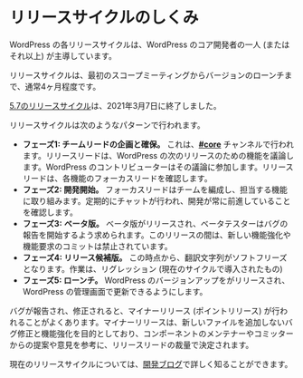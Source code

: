 <!--
# How the Release Cycle Works
-->

# リリースサイクルのしくみ

<!--
Each WordPress release cycle is led by one (or more) of the core WordPress developers.
-->

WordPress の各リリースサイクルは、WordPress のコア開発者の一人 (またはそれ以上) が主導しています。

<!--
A release cycle usually lasts around 4 months from the initial scoping meeting to launch of the version.
-->

リリースサイクルは、最初のスコープミーティングからバージョンのローンチまで、通常4ヶ月程度です。

<!--
The [5.7 release cycle](https://make.wordpress.org/core/5-7/) ended on March 7, 2021.
-->

[5.7のリリースサイクル](https://make.wordpress.org/core/5-7/)は、2021年3月7日に終了しました。

<!--
A release cycle follows the following pattern:
-->

リリースサイクルは次のようなパターンで行われます。

<!--
*   **Phase 1: Planning and securing team leads.** This is done in the **[#core](https://wordpress.slack.com/messages/C02RQBWTW)** channel. The release lead discusses features for the next release of WordPress. WordPress contributors get involved with that discussion. The release lead will identify focus leads for each of the features.
*   **Phase 2: Development work begins.** Focus leads assemble teams and work on their assigned features. Regular chats are scheduled to ensure the development keeps moving forward.
*   **Phase 3:** **Beta.** Betas are released and beta-testers are asked to start reporting bugs. No more commits for new enhancements or feature requests are allowed for the rest of the release.
*   **Phase 4: Release Candidate.** There is a string freeze from this point on. Work is targeted on regressions(introduced during the current cycle) only.
*   **Phase 5: Launch.** WordPress version is launched and made available in the WordPress Admin for updates.
-->

*   **フェーズ1: チームリードの企画と確保。** これは、**[#core](https://wordpress.slack.com/messages/C02RQBWTW)** チャンネルで行われます。リリースリードは、WordPress の次のリリースのための機能を議論します。WordPress のコントリビューターはその議論に参加します。リリースリードは、各機能のフォーカスリードを確認します。
*   **フェーズ2: 開発開始。** フォーカスリードはチームを編成し、担当する機能に取り組みます。定期的にチャットが行われ、開発が常に前進していることを確認します。
*   **フェーズ3:** **ベータ版。** ベータ版がリリースされ、ベータテスターはバグの報告を開始するよう求められます。このリリースの間は、新しい機能強化や機能要求のコミットは禁止されています。
*   **フェーズ4: リリース候補版。** この時点から、翻訳文字列がソフトフリーズとなります。作業は、リグレッション (現在のサイクルで導入されたもの)
*   **フェーズ5: ローンチ。** WordPress のバージョンアップをがリリースされ、WordPress の管理画面で更新できるようにします。

<!--
The launch is often followed soon after by a minor release (also known as a point release) as bugs are reported and squashed. A minor release is intended for bugfixes and enhancements that do not add new deployed files and are at the discretion of the release lead with suggestions/input from component maintainers and committers.
-->

バグが報告され、修正されると、マイナーリリース (ポイントリリース) が行われることがよくあります。マイナーリリースは、新しいファイルを追加しないバグ修正と機能強化を目的としており、コンポーネントのメンテナーやコミッターからの提案や意見を参考に、リリースリードの裁量で決定されます。

<!--
You can learn more about the current release cycle on the [development blog](https://make.wordpress.org/core/).
-->

現在のリリースサイクルについては、[開発ブログ](https://make.wordpress.org/core/)で詳しく知ることができます。
